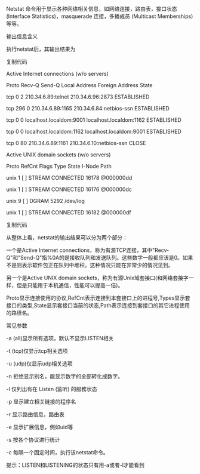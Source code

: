 Netstat 命令用于显示各种网络相关信息，如网络连接，路由表，接口状态 \(Interface Statistics\)，masquerade 连接，多播成员 \(Multicast Memberships\) 等等。



输出信息含义

执行netstat后，其输出结果为



复制代码

Active Internet connections \(w/o servers\)

Proto Recv-Q Send-Q Local Address Foreign Address State

tcp 0 2 210.34.6.89:telnet 210.34.6.96:2873 ESTABLISHED

tcp 296 0 210.34.6.89:1165 210.34.6.84:netbios-ssn ESTABLISHED

tcp 0 0 localhost.localdom:9001 localhost.localdom:1162 ESTABLISHED

tcp 0 0 localhost.localdom:1162 localhost.localdom:9001 ESTABLISHED

tcp 0 80 210.34.6.89:1161 210.34.6.10:netbios-ssn CLOSE



Active UNIX domain sockets \(w/o servers\)

Proto RefCnt Flags Type State I-Node Path

unix 1 \[ \] STREAM CONNECTED 16178 @000000dd

unix 1 \[ \] STREAM CONNECTED 16176 @000000dc

unix 9 \[ \] DGRAM 5292 /dev/log

unix 1 \[ \] STREAM CONNECTED 16182 @000000df

复制代码



从整体上看，netstat的输出结果可以分为两个部分：



一个是Active Internet connections，称为有源TCP连接，其中"Recv-Q"和"Send-Q"指%0A的是接收队列和发送队列。这些数字一般都应该是0。如果不是则表示软件包正在队列中堆积。这种情况只能在非常少的情况见到。



另一个是Active UNIX domain sockets，称为有源Unix域套接口\(和网络套接字一样，但是只能用于本机通信，性能可以提高一倍\)。

Proto显示连接使用的协议,RefCnt表示连接到本套接口上的进程号,Types显示套接口的类型,State显示套接口当前的状态,Path表示连接到套接口的其它进程使用的路径名。



常见参数

-a \(all\)显示所有选项，默认不显示LISTEN相关

-t \(tcp\)仅显示tcp相关选项

-u \(udp\)仅显示udp相关选项

-n 拒绝显示别名，能显示数字的全部转化成数字。

-l 仅列出有在 Listen \(监听\) 的服務状态



-p 显示建立相关链接的程序名

-r 显示路由信息，路由表

-e 显示扩展信息，例如uid等

-s 按各个协议进行统计

-c 每隔一个固定时间，执行该netstat命令。



提示：LISTEN和LISTENING的状态只有用-a或者-l才能看到

